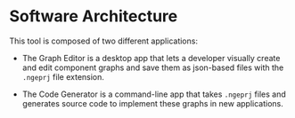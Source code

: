 # Software Architecture

This tool is composed of two different applications:

- The Graph Editor is a desktop app that lets a developer visually create and edit component graphs and save them as json-based files with the `.ngeprj` file extension.

- The Code Generator is a command-line app that takes `.ngeprj` files and generates source code to implement these graphs in new applications.

